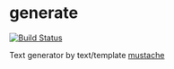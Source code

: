 # generate
[![Build Status](https://travis-ci.org/jeffjen/generate.svg)](https://travis-ci.org/jeffjen/generate)

Text generator by text/template [mustache](http://mustache.github.io/)

